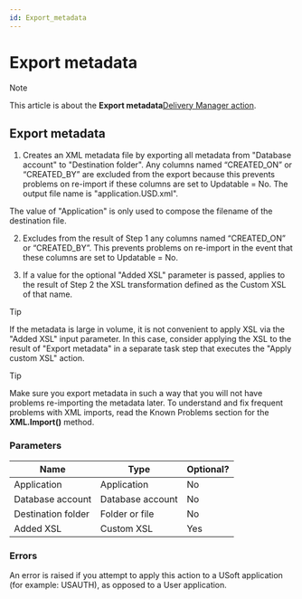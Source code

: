 ```yaml
---
id: Export_metadata
---
```


# Export metadata



> [!NOTE]
> This article is about the **Export metadata**[Delivery Manager action](/docs/Continuous_delivery/Delivery_Manager_actions_by_name).

## **Export metadata**

1. Creates an XML metadata file by exporting all metadata from "Database account" to "Destination folder". Any columns named “CREATED_ON” or “CREATED_BY” are excluded from the export because this prevents problems on re-import if these columns are set to Updatable = No.
The output file name is "application.USD.xml".

The value of "Application" is only used to compose the filename of the destination file.

2. Excludes from the result of Step 1 any columns named “CREATED_ON” or “CREATED_BY”. This prevents problems on re-import in the event that these columns are set to Updatable = No.

3. If a value for the optional "Added XSL" parameter is passed, applies to the result of Step 2 the XSL transformation defined as the Custom XSL of that name.

> [!TIP]
> If the metadata is large in volume, it is not convenient to apply XSL via the "Added XSL" input parameter. In this case, consider applying the XSL to the result of "Export metadata" in a separate task step that executes the "Apply custom XSL" action.

> [!TIP]
> Make sure you export metadata in such a way that you will not have problems re-importing the metadata later. To understand and fix frequent problems with XML imports, read the Known Problems section for the **XML.Import()** method.

### Parameters

|**Name**|**Type**|**Optional?**|
|--------|--------|--------|
|Application|Application|No      |
|Database account|Database account|No      |
|Destination folder|Folder or file|No      |
|Added XSL|Custom XSL|Yes     |



### Errors

An error is raised if you attempt to apply this action to a USoft application (for example: USAUTH), as opposed to a User application.
 